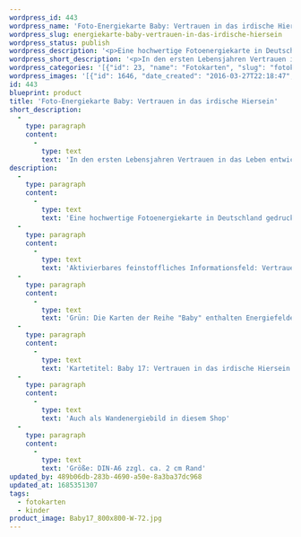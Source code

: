 ```yaml
---
wordpress_id: 443
wordpress_name: 'Foto-Energiekarte Baby: Vertrauen in das irdische Hiersein'
wordpress_slug: energiekarte-baby-vertrauen-in-das-irdische-hiersein
wordpress_status: publish
wordpress_description: '<p>Eine hochwertige Fotoenergiekarte in Deutschland gedruckt und in Handarbeit laminiert.  Sie ist in Postkartengröße (DIN-A6) oder kleiner gut zu transportieren und kann auch auf den Körper aufgelegt werden.</p><p>Aktivierbares feinstoffliches Informationsfeld: Vertrauen - Neuer Mensch sein - Vertrauen "Hiersein".<br />Grün: Die Karten der Reihe "Baby" enthalten Energiefelder für die ganze Familie. Sie wollen dabei unterstützen, die idealen Bedingungen für ein Baby zu schaffen, damit es sich zu einer gesunden und authentischen (natürlichen) Persönlichkeit entwickeln kann.</p><p>Kartetitel: Baby 17: Vertrauen in das irdische Hiersein Reihe: Baby.</p><p>Auch als <a href="https://my.feenbaum.de/produkt/vertrauen-in-das-irdische-hiersein/">Wandenergiebild in diesem Shop</a></p><p>Größe: DIN-A6 zzgl. ca. 2 cm Rand<br />Andere Formate sind individuell für Sie innerhalb weniger Tage herstellbar. Bitte kontaktieren Sie uns hierfür unter <a href="mailto:info@elvedenverlag.de">info@elvedenverlag.de</a>.</p><p><a href="https://my.feenbaum.de/anwendung-energiebilder-foto-laminiert/">Anwendungshinweise</a>      <a href="https://my.feenbaum.de/produktinformationen-fotokarten/">Produktinformationen</a></p>'
wordpress_short_description: '<p>In den ersten Lebensjahren Vertrauen in das Leben entwickeln und stärken<br /><em>Hinweis: Das Wasserzeichen „Elveden Verlag Energiebild“ wird nicht mit gedruckt</em></p>'
wordpress_categories: '[{"id": 23, "name": "Fotokarten", "slug": "fotokarten"}, {"id": 70, "name": "Kinder", "slug": "kinder"}]'
wordpress_images: '[{"id": 1646, "date_created": "2016-03-27T22:18:47", "date_created_gmt": "2016-03-27T18:18:47", "date_modified": "2016-03-27T22:18:47", "date_modified_gmt": "2016-03-27T18:18:47", "src": "https://my.feenbaum.de/wp-content/uploads/2016/03/Baby17_800x800-W-72.jpg", "name": "Baby17_800x800-W-72", "alt": ""}]'
id: 443
blueprint: product
title: 'Foto-Energiekarte Baby: Vertrauen in das irdische Hiersein'
short_description:
  -
    type: paragraph
    content:
      -
        type: text
        text: 'In den ersten Lebensjahren Vertrauen in das Leben entwickeln und stärken'
description:
  -
    type: paragraph
    content:
      -
        type: text
        text: 'Eine hochwertige Fotoenergiekarte in Deutschland gedruckt und in Handarbeit laminiert.  Sie ist in Postkartengröße (DIN-A6) oder kleiner gut zu transportieren und kann auch auf den Körper aufgelegt werden.'
  -
    type: paragraph
    content:
      -
        type: text
        text: 'Aktivierbares feinstoffliches Informationsfeld: Vertrauen - Neuer Mensch sein - Vertrauen "Hiersein".'
  -
    type: paragraph
    content:
      -
        type: text
        text: 'Grün: Die Karten der Reihe "Baby" enthalten Energiefelder für die ganze Familie. Sie wollen dabei unterstützen, die idealen Bedingungen für ein Baby zu schaffen, damit es sich zu einer gesunden und authentischen (natürlichen) Persönlichkeit entwickeln kann.'
  -
    type: paragraph
    content:
      -
        type: text
        text: 'Kartetitel: Baby 17: Vertrauen in das irdische Hiersein Reihe: Baby.'
  -
    type: paragraph
    content:
      -
        type: text
        text: 'Auch als Wandenergiebild in diesem Shop'
  -
    type: paragraph
    content:
      -
        type: text
        text: 'Größe: DIN-A6 zzgl. ca. 2 cm Rand'
updated_by: 489b06db-283b-4690-a50e-8a3ba37dc968
updated_at: 1685351307
tags:
  - fotokarten
  - kinder
product_image: Baby17_800x800-W-72.jpg
---
```

